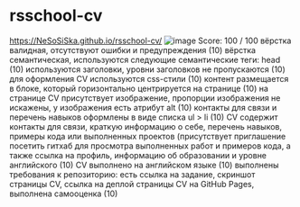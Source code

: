 # rsschool-cv
https://NeSoSiSka.github.io/rsschool-cv/
![image](https://user-images.githubusercontent.com/78197152/110581530-4f95d480-819d-11eb-8d33-592d6a0bd785.png)
Score: 100 / 100
вёрстка валидная, отсутствуют ошибки и предупреждения (10)
вёрстка семантическая, используются следующие семантические теги: head (10)
используются заголовки, уровни заголовков не пропускаются (10)
для оформления СV используются css-стили (10)
контент размещается в блоке, который горизонтально центрируется на странице (10)
на странице СV присутствует изображение, пропорции изображения не искажены, у изображения есть атрибут alt (10)
контакты для связи и перечень навыков оформлены в виде списка ul > li (10)
CV содержит контакты для связи, краткую информацию о себе, перечень навыков, примеры кода или выполненных проектов (присутствует приглашение посетить гитхаб для просмотра выполненных работ и примеров кода, а также ссылка на профиль, информацию об образовании и уровне английского (10)
CV выполнено на английском языке (10)
выполнены требования к репозиторию: есть ссылка на задание, скриншот страницы СV, ссылка на деплой страницы CV на GitHub Pages, выполнена самооценка (10)
